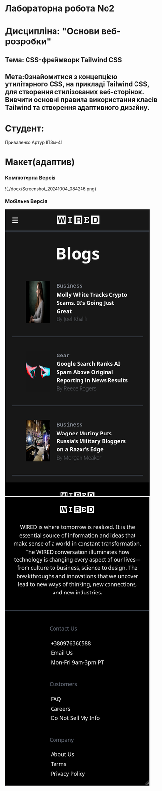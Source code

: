 # Лабораторна робота No2
# Дисципліна: "Основи веб-розробки"

## Тема: CSS-фреймворк Tailwind CSS
## Мета:Ознайомитися з концепцією утилітарного CSS, на прикладі Tailwind CSS, для створення стилізованих веб-сторінок. Вивчити основні правила використання класів Tailwind та створення адаптивного дизайну.

# Студент:
Приваленко Артур ІПЗм-41

# Макет(адаптив)
### Компютерна Версія
 !(./docx/Screenshot_20241004_084246.png)

### Мобільна Версія
![PC](./docx/Screenshot_20241004_084501.png)
![Mobile](./docx/Screenshot_20241004_084548.png)
